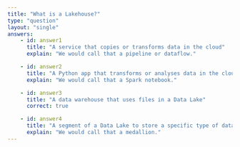 ```yaml
---
title: "What is a Lakehouse?"
type: "question"
layout: "single"
answers:
    - id: answer1
      title: "A service that copies or transforms data in the cloud"
      explain: "We would call that a pipeline or dataflow."

    - id: answer2
      title: "A Python app that transforms or analyses data in the cloud"
      explain: "We would call that a Spark notebook."

    - id: answer3
      title: "A data warehouse that uses files in a Data Lake"
      correct: true

    - id: answer4
      title: "A segment of a Data Lake to store a specific type of data"
      explain: "We would call that a medallion."
---
```

